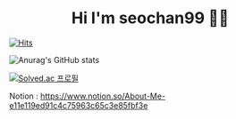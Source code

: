 <h1 style="text-align:center"> Hi I'm seochan99 🙋‍♂️</h1>


[![Hits](https://hits.seeyoufarm.com/api/count/incr/badge.svg?url=https%3A%2F%2Fgithub.com%2Fseochan99&count_bg=%2394A09D&title_bg=%23555555&icon=&icon_color=%23E7E7E7&title=hits&edge_flat=false)](https://hits.seeyoufarm.com)


![Anurag's GitHub stats](https://github-readme-stats.vercel.app/api?username=seochan99&show_icons=true&theme=tokyonight)

[![Solved.ac
프로필](http://mazassumnida.wtf/api/v2/generate_badge?boj={gmlcks0513})](https://solved.ac/{gmlcks0513})

Notion : https://www.notion.so/About-Me-e11e119ed91c4c75963c65c3e85fbf3e

